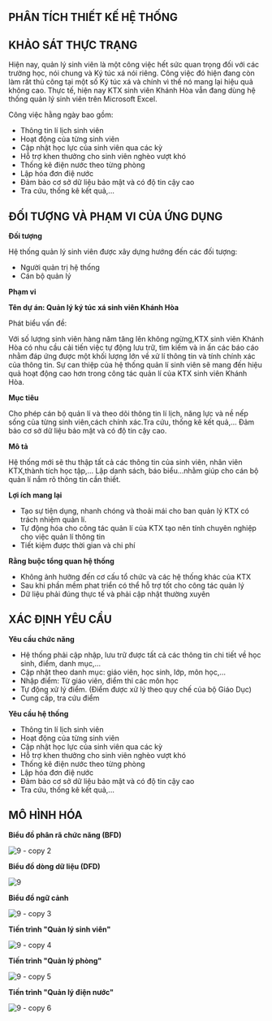 ﻿## PHÂN TÍCH THIẾT KẾ HỆ THỐNG

## KHẢO SÁT THỰC TRẠNG

Hiện nay, quản lý sinh viên là một công việc hết sức quan trọng đối với các trường học,
nói chung và Ký túc xá nói riêng. Công việc đó hiện đang còn làm rất thủ công tại một 
số Ký túc xá và chính vì thế nó mang lại hiệu quả không cao. 
Thực tế, hiện nay KTX sinh viên Khánh Hòa
vẫn đang dùng hệ thống quản lý sinh viên trên Microsoft Excel. 

Công việc hằng ngày bao gồm:
<ul>
  <li>Thông tin lí lịch sinh viên</li>
  <li>Hoạt động của từng sinh viên</li>
  <li>Cập nhật học lực của sinh viên qua các kỳ</li>
  <li>Hỗ trợ khen thưởng cho sinh viên nghèo vượt khó</li>
  <li>Thống kê điện nước theo từng phòng</li>
  <li>Lập hóa đơn điệ nước</li>
  <li>Đảm bảo cơ sở dữ liệu bảo mật và có độ tin cậy cao</li>
  <li>Tra cứu, thống kê kết quả,...</li>

</ul>

## ĐỐI TƯỢNG VÀ PHẠM VI CỦA ỨNG DỤNG

**Đối tượng**

Hệ thống quản lý sinh viên được xây dựng hướng đến các đối tượng:

<ul>
  <li>Người quản trị hệ thống</li>
  <li>Cán bộ quản lý</li>
</ul>

**Phạm vi**

**Tên dự án: Quản lý ký túc xá sinh viên Khánh Hòa**

Phát biểu vấn đề: 

Với số lượng sinh viên hàng năm tăng lên không ngừng,KTX sinh viên Khánh Hòa có nhu 
cầu cải tiến việc tự động lưu trữ, tìm kiếm và in ấn các báo 
cáo nhằm đáp ứng được một khối lượng lớn về xử lí thông tin và tính chính xác 
của thông tin. Sự can thiệp của hệ thống quản lí sinh viên sẽ mang đến hiệu quả hoạt động cao hơn 
trong công tác quản lí của KTX sinh viên Khánh Hòa.

**Mục tiêu**

Cho phép cán bộ quản lí và theo dõi thông tin lí lịch, 
năng lực và nề nếp sống của từng sinh viên,cách chính xác.Tra cứu, thống kê kết quả,...
Đảm bảo cơ sở dữ liệu bảo mật và có độ tin cậy cao.  

**Mô tả**

Hệ thống mới sẽ thu thập tất cả các thông tin của sinh viên, 
nhân viên KTX,thành tích học tập,…
Lập danh sách, báo biểu…nhằm giúp cho cán bộ quản lí 
nắm rõ thông tin cần thiết.

**Lợi ích mang lại**

<ul>
  <li>Tạo sự tiện dụng, nhanh chóng và thoải mái cho ban quản lý KTX có trách nhiệm quản lí.</li>
  <li>Tự động hóa cho công tác quản lí của KTX tạo nên tính chuyên nghiệp cho việc quản lí thông tin</li>
  <li>Tiết kiệm được thời gian và chi phí</li>

</ul>

**Rằng buộc tổng quan hệ thống**

<ul>
  <li>Không ảnh hưởng đến cơ cấu tổ chức và các hệ thống khác của KTX</li>
  <li>Sau khi phần mềm phat triển có thể hỗ trợ tốt cho công tác quản lý</li>
  <li>Dữ liệu phải đúng thực tế và phải cập nhật thường xuyên</li>
</ul>

## XÁC ĐỊNH YÊU CẦU

**Yêu cầu chức năng**
<ul>
  <li>Hệ thống phải cập nhập, lưu trữ được tất cả các thông tin chi tiết về học sinh, điểm, danh mục,…</li>
  <li>Cập nhật theo danh mục: giáo viên, học sinh, lớp, môn học,…</li>
  <li>Nhập điểm: Từ giáo viên, điểm thi các môn học</li>
  <li>Tự động xử lý điểm. (Điểm được xử lý theo quy chế của bộ Giáo Dục)</li>
  <li>Cung cấp, tra cứu điểm </li>
</ul>

**Yêu cầu hệ thống**
<ul>
  <li>Thông tin lí lịch sinh viên</li>
  <li>Hoạt động của từng sinh viên</li>
  <li>Cập nhật học lực của sinh viên qua các kỳ</li>
  <li>Hỗ trợ khen thưởng cho sinh viên nghèo vượt khó</li>
  <li>Thống kê điện nước theo từng phòng</li>
  <li>Lập hóa đơn điệ nước</li>
  <li>Đảm bảo cơ sở dữ liệu bảo mật và có độ tin cậy cao</li>
  <li>Tra cứu, thống kê kết quả,...</li>
</ul>

## MÔ HÌNH HÓA

**Biểu đồ phân rã chức năng (BFD)**

![9 - copy 2](https://user-images.githubusercontent.com/27652065/27638144-70b138f6-5c3c-11e7-8a29-1fa053e5d001.png)


**Biểu đồ dòng dữ liệu (DFD)**

![9](https://user-images.githubusercontent.com/27652065/27535201-06edeb20-5a94-11e7-933b-0e636c5a0a1b.png)

**Biểu đồ ngữ cảnh**

![9 - copy 3](https://user-images.githubusercontent.com/27652065/27638189-a22c820a-5c3c-11e7-8b77-fbe464ec29d5.png)
	

**Tiến trình "Quản lý sinh viên"**

![9 - copy 4](https://user-images.githubusercontent.com/27652065/27638260-d499907a-5c3c-11e7-88ca-4a7a41ef27ad.png)


**Tiến trình "Quản lý phòng"**

![9 - copy 5](https://user-images.githubusercontent.com/27652065/27638339-18124626-5c3d-11e7-9fa9-fae3f4521f8c.png)


**Tiến trình "Quản lý điện nước"**


![9 - copy 6](https://user-images.githubusercontent.com/27652065/27638382-424c6ac0-5c3d-11e7-92a2-fdb91535d214.png)





